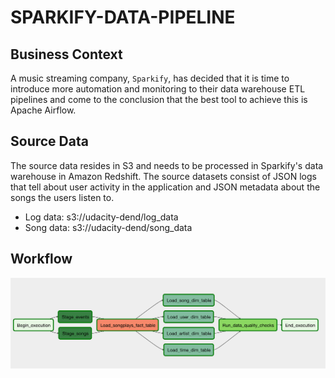 # SPARKIFY-DATA-PIPELINE

## Business Context
A music streaming company, `Sparkify`, has decided that it is time to introduce more automation and monitoring to their data warehouse ETL pipelines and come to the conclusion that the best tool to achieve this is Apache Airflow.

## Source Data
The source data resides in S3 and needs to be processed in Sparkify's data warehouse in Amazon Redshift. The source datasets consist of JSON logs that tell about user activity in the application and JSON metadata about the songs the users listen to.
* Log data: s3://udacity-dend/log_data
* Song data: s3://udacity-dend/song_data


## Workflow
![image](docs/images/example-dag.png)

